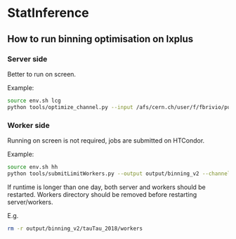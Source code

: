 # StatInference

## How to run binning optimisation on lxplus

### Server side
Better to run on screen.

Example:
```sh
source env.sh lcg
python tools/optimize_channel.py --input /afs/cern.ch/user/f/fbrivio/public/datacards_5July2021_1000bins_DYmerged --channel tauTau_2018 --output output/binning_v2
```

### Worker side
Running on screen is not required, jobs are submitted on HTCondor.

Example:
```sh
source env.sh hh
python tools/submitLimitWorkers.py --output output/binning_v2 --channel tauTau_2018 --n-workers 8
```

If runtime is longer than one day, both server and workers should be restarted.
Workers directory should be removed before restarting server/workers.

E.g.
```sh
rm -r output/binning_v2/tauTau_2018/workers
```
